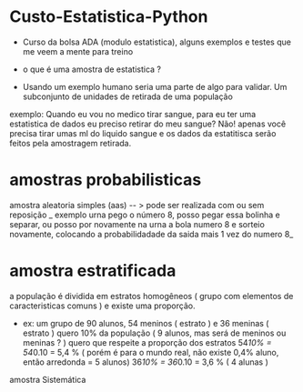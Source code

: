 # Custo-Estatistica-Python
* Curso da bolsa ADA (modulo estatistica), alguns exemplos e testes que me veem a mente para treino

* o que é uma amostra de estatistica ?

* Usando um exemplo humano seria uma parte de algo para validar. Um subconjunto de unidades de retirada de uma população

exemplo: Quando eu vou no medico tirar sangue, para eu ter uma estatistica de dados eu preciso retirar do meu sangue? Não! apenas você precisa tirar umas ml do liquido sangue e os dados da estatitisca serão feitos pela amostragem retirada.

# amostras probabilisticas

amostra aleatoria simples (aas) -- > pode ser realizada com ou sem reposição _ exemplo urna pego o número 8, posso pegar essa bolinha e separar, ou posso por novamente na urna a bola numero 8 e sorteio novamente, colocando a probabilidadade da saida mais 1 vez do numero 8_

# amostra estratificada

a população é dividida em estratos homogêneos ( grupo com elementos de caracteristicas comuns ) e existe 
uma proporção.

* ex: um grupo de 90 alunos, 54 meninos ( estrato ) e 36 meninas ( estrato )
quero 10% da população ( 9 alunos, mas será de meninos ou meninas ? ) quero que respeite a proporção dos estratos
54*10% = 54*0.10 = 5,4 % ( porém é para o mundo real, não existe 0,4% aluno, então arredonda = 5 alunos) 
36*10% = 36*0.10 = 3,6 % ( 4 alunas )

amostra Sistemática


